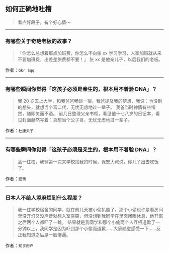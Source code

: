 ## 如何正确地吐槽

> 看点好段子，有个好心情～


 
---

### 有哪些关于奇葩老板的故事？

> 「你怎么总想着那点加班费，你怎么不向张 xx 学习学习，人家加班就从来不要加班费，出差差旅费都不要！」
> 张 xx 是他亲儿子，以后我们的老板。


作者：`Gkr Sqq`

---

### 有哪些瞬间你觉得「这孩子必须是亲生的，根本用不着验 DNA」？

> 我 20 岁去上大学，和我爸爸畅谈一宿，我爸提及我的梦想，我说：也没别的想头，就想当个富二代，无忧无虑地过一辈子。
> 我爸当时神情有些愕然，随即笑而不语。
> 前几日整理父亲书柜，看见他十七八岁的日记本，看见封面赫然写着：真想当个公子哥，无忧无虑地过一辈子。


作者：`杜康夫子`

---

### 有哪些瞬间你觉得「这孩子必须是亲生的，根本用不着验 DNA」？

> 高一住校，我爸第一次来学校找我的时候，保安大叔说，你儿子出去吃饭了。


作者：`肥箫`

---

### 日本人不给人添麻烦到什么程度？

> 我一住学校宿舍的同学，就在前几天被小偷扒窗了。那个小偷也许是看房间里没开灯又没声音就想入室盗窃，但没想到我同学在里面闭眼休息，他开窗之后两个人都吓了一跳。
> 结果就是我同学和那个小偷两个人互相道歉了一分钟以上，我同学是因为吓到那个小偷而道歉……大家随意感受一下……反正我知道之后是一脸懵逼。


作者：`知乎用户`